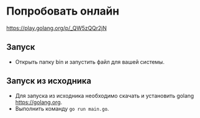 # Попробовать онлайн
https://play.golang.org/p/_QW5zQQr2jN

## Запуск
- Открыть папку bin и запустить файл для вашей системы.

## Запуск из исходника
- Для запуска из исходника необходимо скачать и установить golang https://golang.org.
- Выполнить команду `go run main.go`.
